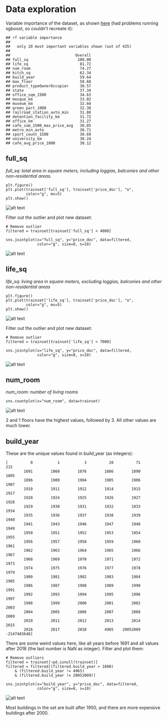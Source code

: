 # Data exploration

Variable importance of the dataset, as shown [here](https://www.kaggle.io/svf/1146201/177cd62d6ec42abfe3d9b2740cbe5632/__results__.html#importance) (had problems running xgboost, so couldn't recreate it):

```
## rf variable importance
## 
##   only 20 most important variables shown (out of 435)
## 
##                             Overall
## full_sq                      100.00
## life_sq                       81.72
## num_room                      74.27
## kitch_sq                      62.34
## build_year                    59.64
## max_floor                     50.68
## product_typeOwnerOccupier     38.57
## state                         37.34
## office_sqm_1500               34.63
## mosque_km                     33.02
## museum_km                     32.84
## green_part_1000               32.38
## railroad_station_avto_min     31.88
## detention_facility_km         31.72
## office_km                     31.27
## cafe_sum_1500_max_price_avg   30.85
## metro_min_avto                30.71
## sport_count_1500              30.69
## university_km                 30.24
## cafe_avg_price_1000           30.12
```

## full_sq

_full_sq: total area in square meters, including loggias, balconies and other non-residential areas._

```
plt.figure()
plt.plot(trainset['full_sq'], trainset['price_doc'], "o",
         color="g", ms=5)
plt.show()
```

![alt text](images/full_sq_all.png "full_sq with outlier")

Filter out the outlier and plot new dataset:

```
# Remove outlier
filtered = trainset[trainset['full_sq'] < 4000]

sns.jointplot(x="full_sq", y="price_doc", data=filtered,
              color="g", size=8, s=10)
```

![alt text](images/full_sq_filtered.png "full_sq without outlier")

## life_sq

_life_sq: living area in square meters, excluding loggias, balconies and other non-residential areas_

```
plt.figure()
plt.plot(trainset['life_sq'], trainset['price_doc'], "o",
         color="g", ms=5)
plt.show()
```

![alt text](images/life_sq_all.png "life_sq with outlier")

Filter out the outlier and plot new dataset:

```
# Remove outlier
filtered = trainset[trainset['life_sq'] < 7000]

sns.jointplot(x="life_sq", y="price_doc", data=filtered,
              color="g", size=8, s=10)
```

![alt text](images/life_sq_filtered.png "life_sq without outlier")

## num_room

_num_room: number of living rooms_

```
sns.countplot(x="num_room", data=trainset)
```

![alt text](images/num_room.png "num_room")

2 and 1 floors have the highest values, followed by 3. All other values are much lower.

## build_year

These are the unique values found in build_year (as integers):

```
[          0           1           3          20          71         215
        1691        1860        1876        1886        1890        1895
        1896        1900        1904        1905        1906        1907
        1910        1911        1912        1914        1915        1917
        1920        1924        1925        1926        1927        1928
        1929        1930        1931        1932        1933        1934
        1935        1936        1937        1938        1939        1940
        1941        1943        1946        1947        1948        1949
        1950        1951        1952        1953        1954        1955
        1956        1957        1958        1959        1960        1961
        1962        1963        1964        1965        1966        1967
        1968        1969        1970        1971        1972        1973
        1974        1975        1976        1977        1978        1979
        1980        1981        1982        1983        1984        1985
        1986        1987        1988        1989        1990        1991
        1992        1993        1994        1995        1996        1997
        1998        1999        2000        2001        2002        2003
        2004        2005        2006        2007        2008        2009
        2010        2011        2012        2013        2014        2015
        2016        2017        2018        4965    20052009 -2147483648]
```

There are some weird values here, like all years before 1691 and all values after 2018 (the last number is NaN as integer). Filter and plot them:

```
# Remove outliers
filtered = trainset[~pd.isnull(trainset)]
filtered = filtered[(filtered.build_year > 1600)
    & (filtered.build_year != 4965)
    & (filtered.build_year != 20052009)]

sns.jointplot(x="build_year", y="price_doc", data=filtered,
              color="g", size=8, s=10)
```

![alt text](images/build_year.png "build_year without outliers")

Most buildings in the set are built after 1950, and there are more expensive buildings after 2000.